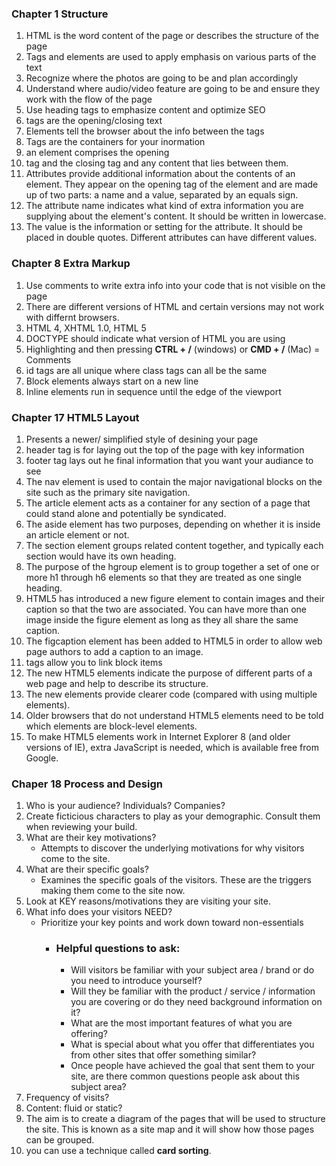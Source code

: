 ### Chapter 1 Structure

1. HTML is the word content of the page or describes the structure of the page
2. Tags and elements are used to apply emphasis on various parts of the text
3. Recognize where the photos are going to be and plan accordingly
4. Understand where audio/video feature are going to be and ensure they work with the flow of the page
5. Use heading tags to emphasize content and optimize SEO
6. tags are the opening/closing text
7. Elements tell the browser about the info between the tags
8. Tags are the containers for your inormation
9. an element comprises the opening
10. tag and the closing tag and any content that lies between them.
11. Attributes provide additional information about the contents of an element. They appear on the opening tag of the element and are made up of two parts: a name and a value, separated by an equals sign.
12. The attribute name indicates what kind of extra information you are supplying about the element's content. It should be written in lowercase.
13. The value is the information or setting for the attribute. It should be placed in double quotes. Different attributes can have different values.

### Chapter 8 Extra Markup

1. Use comments to write extra info into your code that is not visible on the page
2. There are different versions of HTML and certain versions may not work with differnt browsers.
3. HTML 4, XHTML 1.0, HTML 5
4. DOCTYPE should indicate what version of HTML you are using
5. Highlighting and then pressing **CTRL + /** (windows) or **CMD + /** (Mac) = Comments 
6. id tags are all unique where class tags can all be the same
7. Block elements always start on a new line
8. Inline elements run in sequence until the edge of the viewport

### Chapter 17 HTML5 Layout

1. Presents a newer/ simplified style of desining your page
2. header tag is for laying out the top of the page with key information
3. footer tag lays out he final information that you want your audiance to see
4. The nav element is used to contain the major navigational blocks on the site such as the primary site navigation.
5. The article element acts as a container for any section of a page that could stand alone and potentially be syndicated.
6. The aside element has two purposes, depending on whether it is inside an article element or not.
7. The section element groups related content together, and typically each section would have its own heading.
8. The purpose of the hgroup element is to group together a set of one or more h1 through h6 elements so that they are treated as one single heading.
9. HTML5 has introduced a new figure element to contain images and their caption so that the two are associated. You can have more than one image inside the figure element as long as they all share the same caption.
10. The figcaption element has been added to HTML5 in order to allow web page authors to add a caption to an image.
11. <a> tags allow you to link block items 
12. The new HTML5 elements indicate the purpose of different parts of a web page and help to describe its structure.
13. The new elements provide clearer code (compared with using multiple <div> elements).
14. Older browsers that do not understand HTML5 elements need to be told which elements are block-level elements.
15. To make HTML5 elements work in Internet Explorer 8 (and older versions of IE), extra JavaScript is needed, which is available free from Google.


### Chaper 18 Process and Design

1.  Who is your audience? Individuals? Companies? 
2. Create ficticious characters to play as your demographic. Consult them when reviewing your build.
3. What are their key motivations?
    - Attempts to discover the underlying motivations for why visitors come to the site.
4. What are their specific goals?
    - Examines the specific goals of the visitors. These are the triggers making them come to the site now.
5. Look at KEY reasons/motivations they are visiting your site.
6. What info does your visitors NEED?
    - Prioritize your key points and work down toward non-essentials
        - ### Helpful questions to ask:
            - Will visitors be familiar with your subject area / brand or do you need to introduce yourself?
            - Will they be familiar with the product / service / information you are covering or do they need background information on it?
            - What are the most important features of what you are offering?
            - What is special about what you offer that differentiates you from other sites that offer something similar?
            - Once people have achieved the goal that sent them to your site, are there common questions people ask about this subject area?
7. Frequency of visits?
8. Content: fluid or static?
9. The aim is to create a diagram of the pages that will be used to structure the site. This is known as a site map and it will show how those pages can be grouped.
10. you can use a technique called **card sorting**.